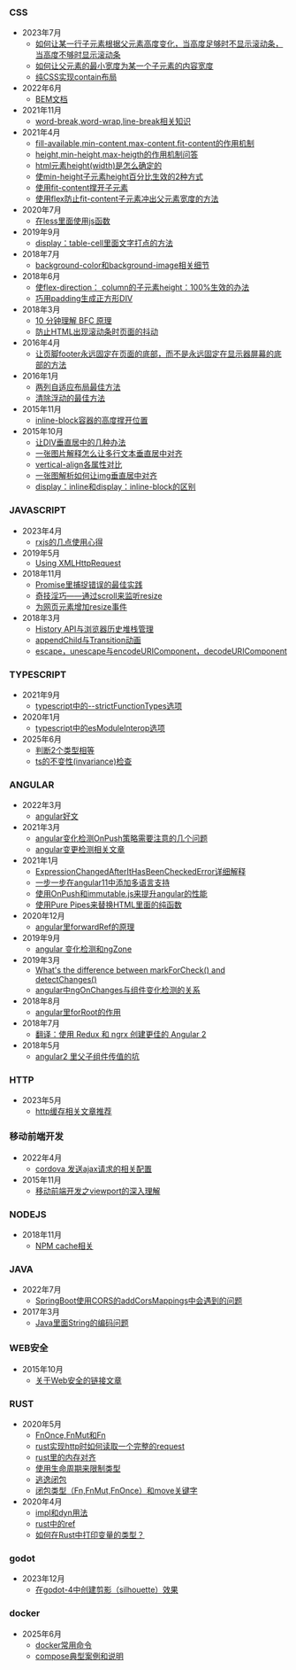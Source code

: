 ### CSS
- 2023年7月
  - [如何让某一行子元素根据父元素高度变化，当高度足够时不显示滚动条，当高度不够时显示滚动条](./2023-7/如何让某一行子元素根据父元素高度变化，当高度足够时不显示滚动条，当高度不够时显示滚动条/index.md)
  - [如何让父元素的最小宽度为某一个子元素的内容宽度](./2023-7/如何让父元素的最小宽度为某一个子元素的内容宽度/index.md)
  - [纯CSS实现contain布局](./2023-7/纯CSS实现contain布局/index.md)
- 2022年6月
  - [BEM文档](./2022-6/BEM文档/index.md)
- 2021年11月
  - [word-break,word-wrap,line-break相关知识](./2021-11/word-break,word-wrap,line-break相关知识/index.md)
- 2021年4月
  - [fill-available,min-content,max-content,fit-content的作用机制](./2021-4/fill-available,min-content,max-content,fit-content的作用机制/index.md)
  - [height,min-height,max-heigth的作用机制问答](./2021-4/height,min-height,max-heigth的作用机制问答/index.md)
  - [html元素height(width)是怎么确定的](./2021-4/html元素height(width)是怎么确定的？/index.md)
  - [使min-height子元素height百分比生效的2种方式](./2021-4/使min-height子元素height百分比生效的2种方式/index.md)
  - [使用fit-content撑开子元素](./2021-4/使用fit-content撑开子元素/index.md)
  - [使用flex防止fit-content子元素冲出父元素宽度的方法](./2021-4/使用flex防止fit-content子元素冲出父元素宽度的方法/index.md)
- 2020年7月
  - [在less里面使用js函数](./2020-7/在less里面使用js函数/index.md)
- 2019年9月
  - [display：table-cell里面文字打点的方法](./2019-9/display：table-cell里面文字打点的方法/index.md)
- 2018年7月
  - [background-color和background-image相关细节](./2018-7/background-color和background-image相关细节/index.md)
- 2018年6月
  - [使flex-direction： column的子元素height：100%生效的办法](./2018-6/使flex-direction：%20column的子元素height：100%25生效的办法/index.md)
  - [巧用padding生成正方形DIV](./2018-6/巧用padding生成正方形DIV/index.md)
- 2018年3月
  - [10 分钟理解 BFC 原理](./2018-3/10%20分钟理解%20BFC%20原理/index.md)
  - [防止HTML出现滚动条时页面的抖动](./2018-3/防止HTML出现滚动条时页面的抖动/index.md)
- 2016年4月
  - [让页脚footer永远固定在页面的底部，而不是永远固定在显示器屏幕的底部的方法](./2016-4/让页脚footer永远固定在页面的底部，而不是永远固定在显示器屏幕的底部的方法/index.md)
- 2016年1月
  - [两列自适应布局最佳方法](./2016-1/两列自适应布局最佳方法/index.md)
  - [清除浮动的最佳方法](./2016-1/清除浮动的最佳方法/index.md)
- 2015年11月
  - [inline-block容器的高度撑开位置](./2015-11/inline-block容器的高度撑开位置/index.md)
- 2015年10月
  - [让DIV垂直居中的几种办法](./2015-10//让DIV垂直居中的几种办法/index.md)
  - [一张图片解释怎么让多行文本垂直居中对齐](./2015-10/一张图片解释怎么让多行文本垂直居中对齐/index.md)
  - [vertical-align各属性对比](./2015-10/vertical-align各属性对比/index.md)
  - [一张图解析如何让img垂直居中对齐](./2015-10/一张图解析如何让img垂直居中对齐/index.md)
  - [display：inline和display：inline-block的区别](./2015-10/display：inline和display：inline-block的区别/index.md)

### JAVASCRIPT
- 2023年4月
  - [rxjs的几点使用心得](./2023-4/rxjs的几点使用心得/index.md)
- 2019年5月
  - [Using XMLHttp​Request](./2019-5/Using%20XMLHttp​Request/index.md)
- 2018年11月
  - [Promise里捕捉错误的最佳实践](./2018-11/Promise里捕捉错误的最佳实践/index.md)
  - [奇技淫巧——通过scroll来监听resize](./2018-11/奇技淫巧——通过scroll来监听resize/index.md)
  - [为网页元素增加resize事件](./2018-11/为网页元素增加resize事件/index.md)
- 2018年3月
  - [History API与浏览器历史堆栈管理](./2018-3/History%20API与浏览器历史堆栈管理/index.md)
  - [appendChild与Transition动画](./2018-3/appendChild与Transition动画/index.md)
  - [escape，unescape与encodeURIComponent，decodeURIComponent](./2018-3/escape，unescape与encodeURIComponent，decodeURIComponent/index.md)

### TYPESCRIPT
- 2021年9月
  - [typescript中的--strictFunctionTypes选项](./2021-9/typescript中的--strictFunctionTypes选项/index.md)
- 2020年1月
  - [typescript中的esModuleInterop选项](./2020-1/typescript中的esModuleInterop选项/index.md)
- 2025年6月
  - [判断2个类型相等](./2025-6/判断2个类型相等/index.md)
  - [ts的不变性(invariance)检查](./2025-6/ts的不变性%20(invariance)%20检查/index.md)

### ANGULAR
- 2022年3月
  - [angular好文](./2022-3/angular好文//index.md)
- 2021年3月
  - [angular变化检测OnPush策略需要注意的几个问题](./2021-3/angular变化检测OnPush策略需要注意的几个问题/index.md)
  - [angular变更检测相关文章](./2021-3/angular变更检测相关文章/index.md)
- 2021年1月
  - [ExpressionChangedAfterItHasBeenCheckedError详细解释](./2021-1/ExpressionChangedAfterItHasBeenCheckedError详细解释/index.md)
  - [一步一步在angular11中添加多语言支持](./2021-1/一步一步在angular11中添加多语言支持/index.md)
  - [使用OnPush和immutable.js来提升angular的性能](./2021-1/使用OnPush和immutable.js来提升angular的性能/index.md)
  - [使用Pure Pipes来替换HTML里面的纯函数](./2021-1/使用Pure%20Pipes来替换HTML里面的纯函数/index.md)
- 2020年12月
  - [angular里forwardRef的原理](./2020-12/angular里forwardRef的原理/index.md)
- 2019年9月
  - [angular 变化检测和ngZone](./2019-9/angular%20变化检测和ngZone/index.md)
- 2019年3月
  - [What's the difference between markForCheck() and detectChanges()](./2019-3/What's%20the%20difference%20between%20markForCheck()%20and%20detectChanges()/index.md)
  - [angular中ngOnChanges与组件变化检测的关系](./2019-3/angular中ngOnChanges与组件变化检测的关系/index.md)
- 2018年8月
  - [angular里forRoot的作用](./2018-8/angular里forRoot的作用/index.md)
- 2018年7月
  - [翻译：使用 Redux 和 ngrx 创建更佳的 Angular 2](./2018-7/翻译：使用%20Redux%20和%20ngrx%20创建更佳的%20Angular%202/index.md)
- 2018年5月
  - [angular2 里父子组件传值的坑](./2018-5/angular2%20里父子组件传值的坑/index.md)

### HTTP
- 2023年5月
  - [http缓存相关文章推荐](./2023-5/http缓存相关文章推荐/index.md)

### 移动前端开发
- 2022年4月
  - [cordova 发送ajax请求的相关配置](./2022-4/cordova%20发送ajax请求的相关配置/index.md)
- 2015年11月
  - [移动前端开发之viewport的深入理解](./2015-11/移动前端开发之viewport的深入理解/index.md)

### NODEJS
- 2018年11月
  - [NPM cache相关](./2018-11/NPM%20cache相关/index.md)

### JAVA
- 2022年7月
  - [SpringBoot使用CORS的addCorsMappings中会遇到的问题](./2022-7/SpringBoot使用CORS的addCorsMappings中会遇到的问题/index.md)
- 2017年3月
  - [Java里面String的编码问题](./2017-3/Java里面String的编码问题/index.md)

### WEB安全
- 2015年10月
  - [关于Web安全的链接文章](./2015-10/关于Web安全的链接文章/index.md)

### RUST
- 2020年5月
  - [FnOnce,FnMut和Fn](./2020-5/FnOnce,FnMut和Fn/index.md)
  - [rust实现http时如何读取一个完整的request](./2020-5/rust实现http时如何读取一个完整的request/index.md)
  - [rust里的内存对齐](./2020-5/rust里的内存对齐/index.md)
  - [使用生命周期来限制类型](./2020-5/使用生命周期来限制类型/index.md)
  - [逃逸闭包](./2020-5/逃逸闭包/index.md)
  - [闭包类型（Fn,FnMut,FnOnce）和move关键字](./2020-5/闭包类型（Fn,FnMut,FnOnce）和move关键字/index.md)
- 2020年4月
  - [impl和dyn用法](./2020-4/impl和dyn用法/index.md)
  - [rust中的ref](./2020-4/rust中的ref/index.md)
  - [如何在Rust中打印变量的类型？](./2020-4/如何在Rust中打印变量的类型？/index.md)

### godot
- 2023年12月
  - [在godot-4中创建剪影（silhouette）效果](./2023-12/在godot-4中创建剪影（silhouette）效果/index.md)

### docker
- 2025年6月
  - [docker常用命令](./2025-6/docker常用命令/index.md)
  - [compose典型案例和说明](./2025-6/compose典型案例和说明/index.md)